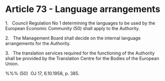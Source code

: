 # Article 73 - Language arrangements


1.   Council Regulation No 1 determining the languages to be used by the European Economic Community (50) shall apply to the Authority.

2.   The Management Board shall decide on the internal language arrangements for the Authority.

3.   The translation services required for the functioning of the Authority shall be provided by the Translation Centre for the Bodies of the European Union.

%%% (50)  OJ 17, 6.10.1958, p. 385.
